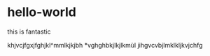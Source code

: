 # hello-world
this is fantastic

khjvcjfgxjfghjkl^mmlkjkjbh
*vghghbkjlkjlkmùl
jihgvcvbjlmklkljkvjchfg
